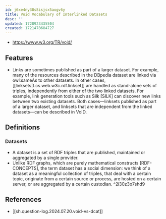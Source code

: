 ```yaml
---
id: j6xe4ny38s8isjsx5aogv6y
title: Void Vocabulary of Interlinked Datasets
desc: ''
updated: 1728923435504
created: 1721478684727
---
```


- https://www.w3.org/TR/void/

## Features

- Links are sometimes published as part of a larger dataset. For example, many of the resources described in the DBpedia dataset are linked via owl:sameAs to other datasets. In other cases, [[linksets|t.cs.web.w3c.rdf.linkset]] are handled as stand-alone sets of triples, independently from either of the two linked datasets. For example, link generation tools such as Silk [SILK] can discover new links between two existing datasets. Both cases—linksets published as part of a larger dataset, and linksets that are independent from the linked datasets—can be described in VoID.

## Definitions

### Datasets

- A dataset is a set of RDF triples that are published, maintained or aggregated by a single provider.
- Unlike RDF graphs, which are purely mathematical constructs [RDF-CONCEPTS], the term dataset has a social dimension: we think of a dataset as a meaningful collection of triples, that deal with a certain topic, originate from a certain source or process, are hosted on a certain server, or are aggregated by a certain custodian. ^2i30z3o7shd9


## References

- [[sh.question-log.2024.07.20.void-vs-dcat]]